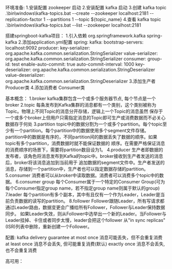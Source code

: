 环境准备:
    1.安装配置 zookeeper
        启动
    2.安装配置 kafka
        启动 
    3.创建 kafka topic
         .\bin\windows\kafka-topics.bat --create --zookeeper localhost:2181 
         --replication-factor 1 --partitions 1 --topic ${topic_name}
    4.查看 kafka topic
        .\bin\windows\kafka-topics.bat --list --zookeeper localhost:2181
        
搭建springboot-kafka项目：
    1.引入依赖
        <!-- springboot集成kafka -->
        <dependency>
            <groupId>org.springframework.kafka</groupId>
            <artifactId>spring-kafka</artifactId>
        </dependency>
    2.添加application.yml配置
        spring:
          kafka:
            bootstrap-servers: localhost:9092
            producer:
              key-serializer: org.apache.kafka.common.serialization.StringSerializer
              value-serializer: org.apache.kafka.common.serialization.StringSerializer
            consumer:
              group-id: test
              enable-auto-commit: true
              auto-commit-interval: 1000
              key-deserializer: org.apache.kafka.common.serialization.StringDeserializer
              value-deserializer: org.apache.kafka.common.serialization.StringDeserializer
    3.添加生产者
        Producer类
    4.添加消费者
        Consumer类
        
基本概念：
    1.broker
        kafka集群包含一个或多个服务器节点, 每个节点是一个broker
    2.topic
        每条发布到Kafka集群的消息都有一个类别，这个类别被称为Topic。物理上不同Topic的消息分开存储，逻辑上一个Topic的消息虽然
        保存于一个或多个broker上但用户只需指定消息的Topic即可生产或消费数据而不必关心数据存于何处
    3.partition
        topic中的数据分割为一个或多个partition。每个topic至少有一个partition。每个partition中的数据使用多个segment文件存储。
        partition中的数据是有序的，不同partition间的数据丢失了数据的顺序。如果topic有多个partition，消费数据时就不能保证数据的
        顺序。在需要严格保证消息的消费顺序的场景下，需要将partition数目设为1。
    4.producer
        生产者即数据的发布者，该角色将消息发布到Kafka的topic中。broker接收到生产者发送的消息后，broker将该消息追加到当前用于
        追加数据的segment文件中。生产者发送的消息，存储到一个partition中，生产者也可以指定数据存储的partition。
    5.consumer
        消费者可以从broker中读取数据。消费者可以消费多个topic中的数据。
    6.consumer group
        每个Consumer属于一个特定的Consumer Group(可为每个Consumer指定group name，若不指定group name则属于默认的group)
    7.leader
        每个partition有多个副本，其中有且仅有一个作为Leader，Leader是当前负责数据的读写的partition。
    8.follower
        Follower跟随Leader，所有写请求都通过Leader路由，数据变更会广播给所有Follower，Follower与Leader保持数据同步。
        如果Leader失效，则从Follower中选举出一个新的Leader。当Follower与Leader挂掉、卡住或者同步太慢，leader会把这个follower
        从"in sync replicas"(ISR)列表中删除，重新创建一个Follower。

配置:
    kafka delivery guarantee
        at most once 消息可能丢失，但不会重复消费
        at least once 消息不会丢失, 但可能重复消费(默认)
        exactly once 消息不会丢失, 也不会重复消费
        
高可用：
    